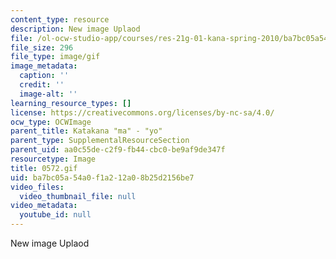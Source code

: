 ```yaml
---
content_type: resource
description: New image Uplaod
file: /ol-ocw-studio-app/courses/res-21g-01-kana-spring-2010/ba7bc05a54a0f1a212a08b25d2156be7_0572.gif
file_size: 296
file_type: image/gif
image_metadata:
  caption: ''
  credit: ''
  image-alt: ''
learning_resource_types: []
license: https://creativecommons.org/licenses/by-nc-sa/4.0/
ocw_type: OCWImage
parent_title: Katakana "ma" - "yo"
parent_type: SupplementalResourceSection
parent_uid: aa0c55de-c2f9-fb44-cbc0-be9af9de347f
resourcetype: Image
title: 0572.gif
uid: ba7bc05a-54a0-f1a2-12a0-8b25d2156be7
video_files:
  video_thumbnail_file: null
video_metadata:
  youtube_id: null
---
```

New image Uplaod